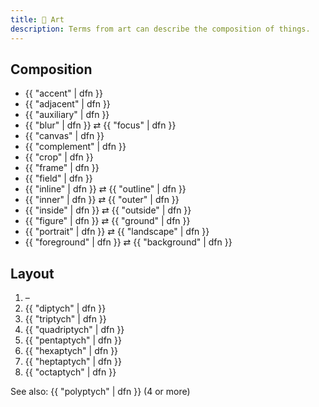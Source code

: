 ```yaml
---
title: 🎨 Art
description: Terms from art can describe the composition of things.
---
```


## Composition

- {{ "accent" | dfn }}
- {{ "adjacent" | dfn }}
- {{ "auxiliary" | dfn }}
- {{ "blur" | dfn }} ⇄ {{ "focus" | dfn }}
- {{ "canvas" | dfn }}
- {{ "complement" | dfn }}
- {{ "crop" | dfn }}
- {{ "frame" | dfn }}
- {{ "field" | dfn }}
- {{ "inline" | dfn }} ⇄ {{ "outline" | dfn }}
- {{ "inner" | dfn }} ⇄ {{ "outer" | dfn }}
- {{ "inside" | dfn }} ⇄ {{ "outside" | dfn }}
- {{ "figure" | dfn }} ⇄ {{ "ground" | dfn }}
- {{ "portrait" | dfn }} ⇄ {{ "landscape" | dfn }}
- {{ "foreground" | dfn }} ⇄ {{ "background" | dfn }}

## Layout

1. –
2. {{ "diptych" | dfn }}
3. {{ "triptych" | dfn }}
4. {{ "quadriptych" | dfn }}
5. {{ "pentaptych" | dfn }}
6. {{ "hexaptych" | dfn }}
7. {{ "heptaptych" | dfn }}
8. {{ "octaptych" | dfn }}

See also: {{ "polyptych" | dfn }} (4 or more)
